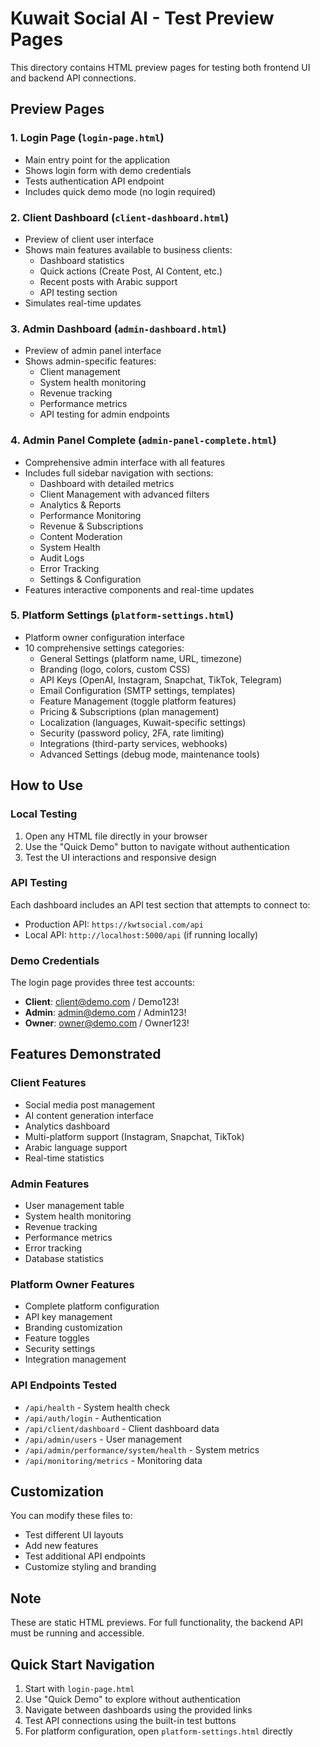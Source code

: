 # Kuwait Social AI - Test Preview Pages

This directory contains HTML preview pages for testing both frontend UI and backend API connections.

## Preview Pages

### 1. Login Page (`login-page.html`)
- Main entry point for the application
- Shows login form with demo credentials
- Tests authentication API endpoint
- Includes quick demo mode (no login required)

### 2. Client Dashboard (`client-dashboard.html`)
- Preview of client user interface
- Shows main features available to business clients:
  - Dashboard statistics
  - Quick actions (Create Post, AI Content, etc.)
  - Recent posts with Arabic support
  - API testing section
- Simulates real-time updates

### 3. Admin Dashboard (`admin-dashboard.html`)
- Preview of admin panel interface
- Shows admin-specific features:
  - Client management
  - System health monitoring
  - Revenue tracking
  - Performance metrics
  - API testing for admin endpoints

### 4. Admin Panel Complete (`admin-panel-complete.html`)
- Comprehensive admin interface with all features
- Includes full sidebar navigation with sections:
  - Dashboard with detailed metrics
  - Client Management with advanced filters
  - Analytics & Reports
  - Performance Monitoring
  - Revenue & Subscriptions
  - Content Moderation
  - System Health
  - Audit Logs
  - Error Tracking
  - Settings & Configuration
- Features interactive components and real-time updates

### 5. Platform Settings (`platform-settings.html`)
- Platform owner configuration interface
- 10 comprehensive settings categories:
  - General Settings (platform name, URL, timezone)
  - Branding (logo, colors, custom CSS)
  - API Keys (OpenAI, Instagram, Snapchat, TikTok, Telegram)
  - Email Configuration (SMTP settings, templates)
  - Feature Management (toggle platform features)
  - Pricing & Subscriptions (plan management)
  - Localization (languages, Kuwait-specific settings)
  - Security (password policy, 2FA, rate limiting)
  - Integrations (third-party services, webhooks)
  - Advanced Settings (debug mode, maintenance tools)

## How to Use

### Local Testing
1. Open any HTML file directly in your browser
2. Use the "Quick Demo" button to navigate without authentication
3. Test the UI interactions and responsive design

### API Testing
Each dashboard includes an API test section that attempts to connect to:
- Production API: `https://kwtsocial.com/api`
- Local API: `http://localhost:5000/api` (if running locally)

### Demo Credentials
The login page provides three test accounts:
- **Client**: client@demo.com / Demo123!
- **Admin**: admin@demo.com / Admin123!
- **Owner**: owner@demo.com / Owner123!

## Features Demonstrated

### Client Features
- Social media post management
- AI content generation interface
- Analytics dashboard
- Multi-platform support (Instagram, Snapchat, TikTok)
- Arabic language support
- Real-time statistics

### Admin Features
- User management table
- System health monitoring
- Revenue tracking
- Performance metrics
- Error tracking
- Database statistics

### Platform Owner Features
- Complete platform configuration
- API key management
- Branding customization
- Feature toggles
- Security settings
- Integration management

### API Endpoints Tested
- `/api/health` - System health check
- `/api/auth/login` - Authentication
- `/api/client/dashboard` - Client dashboard data
- `/api/admin/users` - User management
- `/api/admin/performance/system/health` - System metrics
- `/api/monitoring/metrics` - Monitoring data

## Customization
You can modify these files to:
- Test different UI layouts
- Add new features
- Test additional API endpoints
- Customize styling and branding

## Note
These are static HTML previews. For full functionality, the backend API must be running and accessible.

## Quick Start Navigation
1. Start with `login-page.html`
2. Use "Quick Demo" to explore without authentication
3. Navigate between dashboards using the provided links
4. Test API connections using the built-in test buttons
5. For platform configuration, open `platform-settings.html` directly